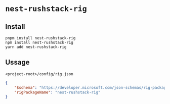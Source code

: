 # `nest-rushstack-rig`

## Install

```
pnpm install nest-rushstack-rig
npm install nest-rushstack-rig
yarn add nest-rushstack-rig
```

## Ussage


`<project-root>/config/rig.json`
```json
{
    "$schema": "https://developer.microsoft.com/json-schemas/rig-package/rig.schema.json",
    "rigPackageName": "nest-rushstack-rig"
}
```